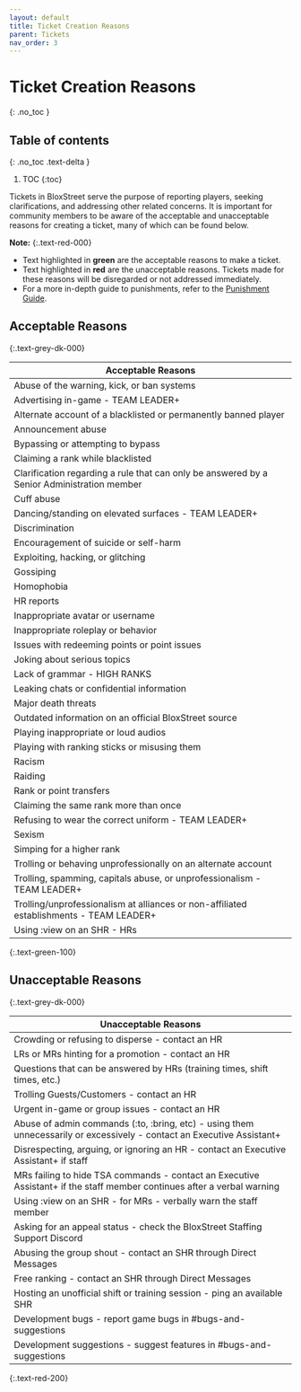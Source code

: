 ```yaml
---
layout: default
title: Ticket Creation Reasons
parent: Tickets
nav_order: 3
---
```


# Ticket Creation Reasons
{: .no_toc }

## Table of contents
{: .no_toc .text-delta }

1. TOC
{:toc}

Tickets in BloxStreet serve the purpose of reporting players, seeking clarifications, and addressing other related concerns. It is important for community members to be aware of the acceptable and unacceptable reasons for creating a ticket, many of which can be found below.

**Note:**
{:.text-red-000} 
- Text highlighted in **green** are the acceptable reasons to make a ticket.
- Text highlighted in **red** are the unacceptable reasons. Tickets made for these reasons will be disregarded or not addressed immediately.
- For a more in-depth guide to punishments, refer to the [Punishment Guide](https://support.bloxstreet.store/guides/punishment-guide.html).

## Acceptable Reasons
{:.text-grey-dk-000}

| Acceptable Reasons | 
| ------ | 
| Abuse of the warning, kick, or ban systems | 
| Advertising in-game - TEAM LEADER+ |
| Alternate account of a blacklisted or permanently banned player |
| Announcement abuse | 
| Bypassing or attempting to bypass | 
| Claiming a rank while blacklisted |
| Clarification regarding a rule that can only be answered by a Senior Administration member |
| Cuff abuse | 
| Dancing/standing on elevated surfaces - TEAM LEADER+ | 
| Discrimination |
| Encouragement of suicide or self-harm |
| Exploiting, hacking, or glitching | 
| Gossiping |
| Homophobia |
| HR reports |
| Inappropriate avatar or username | 
| Inappropriate roleplay or behavior | 
| Issues with redeeming points or point issues |
| Joking about serious topics | 
| Lack of grammar - HIGH RANKS | 
| Leaking chats or confidential information |
| Major death threats | 
| Outdated information on an official BloxStreet source |
| Playing inappropriate or loud audios | 
| Playing with ranking sticks or misusing them | 
| Racism |
| Raiding |
| Rank or point transfers | 
| Claiming the same rank more than once |
| Refusing to wear the correct uniform - TEAM LEADER+ |
| Sexism |
| Simping for a higher rank | 
| Trolling or behaving unprofessionally on an alternate account |
| Trolling, spamming, capitals abuse, or unprofessionalism - TEAM LEADER+ |
| Trolling/unprofessionalism at alliances or non-affiliated establishments - TEAM LEADER+ | 
| Using :view on an SHR - HRs |
{:.text-green-100} 

## Unacceptable Reasons 
{:.text-grey-dk-000}

| Unacceptable Reasons | 
| ------ |
| Crowding or refusing to disperse - contact an HR |
| LRs or MRs hinting for a promotion - contact an HR | 
| Questions that can be answered by HRs (training times, shift times, etc.) | 
| Trolling Guests/Customers - contact an HR |
| Urgent in-game or group issues - contact an HR | 
| Abuse of admin commands (:to, :bring, etc) - using them unnecessarily or excessively - contact an Executive Assistant+ |
| Disrespecting, arguing, or ignoring an HR - contact an Executive Assistant+ if staff |
| MRs failing to hide TSA commands - contact an Executive Assistant+ if the staff member continues after a verbal warning | 
| Using :view on an SHR - for MRs - verbally warn the staff member |
| Asking for an appeal status - check the BloxStreet Staffing Support Discord | 
| Abusing the group shout - contact an SHR through Direct Messages |
| Free ranking - contact an SHR through Direct Messages |
| Hosting an unofficial shift or training session - ping an available SHR |
| Development bugs - report game bugs in #bugs-and-suggestions |
| Development suggestions - suggest features in #bugs-and-suggestions |
{:.text-red-200} 
